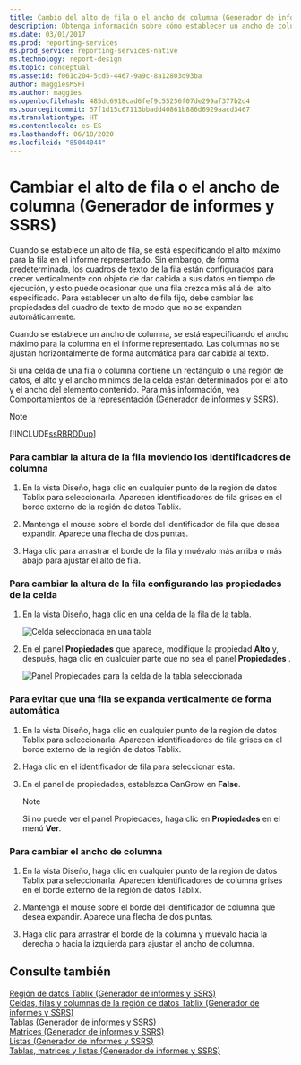 ```yaml
---
title: Cambio del alto de fila o el ancho de columna (Generador de informes) | Microsoft Docs
description: Obtenga información sobre cómo establecer un ancho de columna o un alto de fila fijo con propiedades de cuadro de texto para los informes representados en el Generador de informes.
ms.date: 03/01/2017
ms.prod: reporting-services
ms.prod_service: reporting-services-native
ms.technology: report-design
ms.topic: conceptual
ms.assetid: f061c204-5cd5-4467-9a9c-8a12803d93ba
author: maggiesMSFT
ms.author: maggies
ms.openlocfilehash: 485dc6918cad6fef9c55256f07de299af377b2d4
ms.sourcegitcommit: 57f1d15c67113bbadd40861b886d6929aacd3467
ms.translationtype: HT
ms.contentlocale: es-ES
ms.lasthandoff: 06/18/2020
ms.locfileid: "85044044"
---
```

# <a name="change-row-height-or-column-width-report-builder-and-ssrs"></a>Cambiar el alto de fila o el ancho de columna (Generador de informes y SSRS)
  Cuando se establece un alto de fila, se está especificando el alto máximo para la fila en el informe representado. Sin embargo, de forma predeterminada, los cuadros de texto de la fila están configurados para crecer verticalmente con objeto de dar cabida a sus datos en tiempo de ejecución, y esto puede ocasionar que una fila crezca más allá del alto especificado. Para establecer un alto de fila fijo, debe cambiar las propiedades del cuadro de texto de modo que no se expandan automáticamente.  
  
 Cuando se establece un ancho de columna, se está especificando el ancho máximo para la columna en el informe representado. Las columnas no se ajustan horizontalmente de forma automática para dar cabida al texto.  
  
 Si una celda de una fila o columna contiene un rectángulo o una región de datos, el alto y el ancho mínimos de la celda están determinados por el alto y el ancho del elemento contenido. Para más información, vea [Comportamientos de la representación &#40;Generador de informes y SSRS&#41;](../../reporting-services/report-design/rendering-behaviors-report-builder-and-ssrs.md).  
  
> [!NOTE]  
>  [!INCLUDE[ssRBRDDup](../../includes/ssrbrddup-md.md)]  
  
### <a name="to-change-row-height-by-moving-row-handles"></a>Para cambiar la altura de la fila moviendo los identificadores de columna  
  
1.  En la vista Diseño, haga clic en cualquier punto de la región de datos Tablix para seleccionarla. Aparecen identificadores de fila grises en el borde externo de la región de datos Tablix.  
  
2.  Mantenga el mouse sobre el borde del identificador de fila que desea expandir. Aparece una flecha de dos puntas.  
  
3.  Haga clic para arrastrar el borde de la fila y muévalo más arriba o más abajo para ajustar el alto de fila.  
  
### <a name="to-change-row-height-by-setting-cell-properties"></a>Para cambiar la altura de la fila configurando las propiedades de la celda  
  
1.  En la vista Diseño, haga clic en una celda de la fila de la tabla.  
  
     ![Celda seleccionada en una tabla](../../reporting-services/report-design/media/table-selectcell.png "Celda seleccionada en una tabla")  
  
2.  En el panel **Propiedades** que aparece, modifique la propiedad **Alto** y, después, haga clic en cualquier parte que no sea el panel **Propiedades** .  
  
     ![Panel Propiedades para la celda de la tabla seleccionada](../../reporting-services/report-design/media/cell-propertiespane.png "Panel Propiedades para la celda de la tabla seleccionada")  
  
### <a name="to-prevent-a-row-from-automatically-expanding-vertically"></a>Para evitar que una fila se expanda verticalmente de forma automática  
  
1.  En la vista Diseño, haga clic en cualquier punto de la región de datos Tablix para seleccionarla. Aparecen identificadores de fila grises en el borde externo de la región de datos Tablix.  
  
2.  Haga clic en el identificador de fila para seleccionar esta.  
  
3.  En el panel de propiedades, establezca CanGrow en **False**.  
  
    > [!NOTE]  
    >  Si no puede ver el panel Propiedades, haga clic en **Propiedades** en el menú **Ver**.  
  
### <a name="to-change-column-width"></a>Para cambiar el ancho de columna  
  
1.  En la vista Diseño, haga clic en cualquier punto de la región de datos Tablix para seleccionarla. Aparecen identificadores de columna grises en el borde externo de la región de datos Tablix.  
  
2.  Mantenga el mouse sobre el borde del identificador de columna que desea expandir. Aparece una flecha de dos puntas.  
  
3.  Haga clic para arrastrar el borde de la columna y muévalo hacia la derecha o hacia la izquierda para ajustar el ancho de columna.  
  
## <a name="see-also"></a>Consulte también  
 [Región de datos Tablix (Generador de informes y SSRS)](tablix-data-region-report-builder-and-ssrs.md)   
 [Celdas, filas y columnas de la región de datos Tablix (Generador de informes y SSRS)](tablix-data-region-cells-rows-and-columns-report-builder-and-ssrs.md)   
 [Tablas (Generador de informes y SSRS)](../../reporting-services/report-design/tables-report-builder-and-ssrs.md)   
 [Matrices (Generador de informes y SSRS)](create-a-matrix-report-builder-and-ssrs.md)   
 [Listas (Generador de informes y SSRS)](create-invoices-and-forms-with-lists-report-builder-and-ssrs.md)   
 [Tablas, matrices y listas (Generador de informes y SSRS)](../../reporting-services/report-design/tables-matrices-and-lists-report-builder-and-ssrs.md)  
  
  
